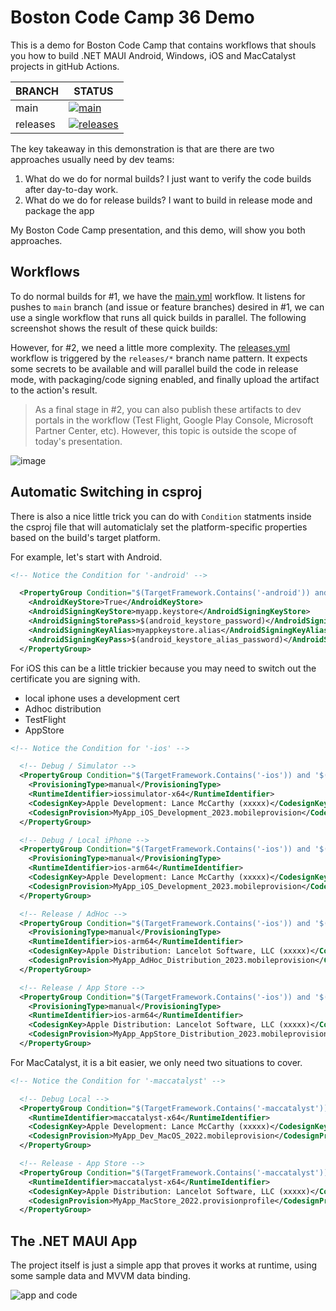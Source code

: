 # Boston Code Camp 36 Demo

This is a demo for Boston Code Camp that contains workflows that shouls you how to build .NET MAUI Android, Windows, iOS and MacCatalyst projects in gitHub Actions.

| BRANCH | STATUS |
|--------|--------|
| main | [![main](https://github.com/LanceMcCarthy/BostonCodeCamp36Demo/actions/workflows/main.yml/badge.svg)](https://github.com/LanceMcCarthy/BostonCodeCamp36Demo/actions/workflows/main.yml) |
| releases | [![releases](https://github.com/LanceMcCarthy/BostonCodeCamp36Demo/actions/workflows/releases.yml/badge.svg)](https://github.com/LanceMcCarthy/BostonCodeCamp36Demo/actions/workflows/releases.yml) |

The key takeaway in this demonstration is that are there are two approaches usually need by dev teams:

1. What do we do for normal builds? I just want to verify the code builds after day-to-day work.
2. What do we do for release builds? I want to build in release mode and package the app

My Boston Code Camp presentation, and this demo, will show you both approaches.

## Workflows

To do normal builds for #1, we have the [main.yml](./.github/main.yml) workflow. It listens for pushes to `main` branch (and issue or feature branches) desired in #1, we can use a single workflow that runs all quick builds in parallel. The following screenshot shows the result of these quick builds:

However, for #2, we need a little more complexity. The [releases.yml](./.github/releases.yml) workflow is triggered by the `releases/*` branch name pattern. It expects some secrets to be available and will parallel build the code in release mode, with packaging/code signing enabled, and finally upload the artifact to the action's result.

> As a final stage in #2, you can also publish these artifacts to dev portals in the workflow (Test Flight, Google Play Console, Microsoft Partner Center, etc). However, this topic is outside the scope of today's presentation.

![image](https://github.com/LanceMcCarthy/BostonCodeCamp36Demo/assets/3520532/08e9c41f-0f6b-49f4-bf5a-0d5ac1c42bab)

## Automatic Switching in csproj

There is also a nice little trick you can do with `Condition` statments inside the csproj file that will automaticlaly set the platform-specific properties based on the build's target platform.

For example, let's start with Android.

```xml
<!-- Notice the Condition for '-android' -->

  <PropertyGroup Condition="$(TargetFramework.Contains('-android')) and '$(Configuration)' == 'Release'">
    <AndroidKeyStore>True</AndroidKeyStore>
    <AndroidSigningKeyStore>myapp.keystore</AndroidSigningKeyStore>
    <AndroidSigningStorePass>$(android_keystore_password)</AndroidSigningStorePass>
    <AndroidSigningKeyAlias>myappkeystore.alias</AndroidSigningKeyAlias>
    <AndroidSigningKeyPass>$(android_keystore_alias_password)</AndroidSigningKeyPass>
  </PropertyGroup>

```

For iOS this can be a little trickier because you may need to switch out the certificate you are signing with. 

- local iphone uses a development cert
- Adhoc distribution
- TestFlight
- AppStore

```xml
<!-- Notice the Condition for '-ios' -->

  <!-- Debug / Simulator -->
  <PropertyGroup Condition="$(TargetFramework.Contains('-ios')) and '$(Configuration)' == 'Debug'">
    <ProvisioningType>manual</ProvisioningType>
    <RuntimeIdentifier>iossimulator-x64</RuntimeIdentifier>
    <CodesignKey>Apple Development: Lance McCarthy (xxxxx)</CodesignKey>
    <CodesignProvision>MyApp_iOS_Development_2023.mobileprovision</CodesignProvision>
  </PropertyGroup>

  <!-- Debug / Local iPhone --> 
  <PropertyGroup Condition="$(TargetFramework.Contains('-ios')) and '$(Configuration)' == 'Debug'">
    <ProvisioningType>manual</ProvisioningType>
    <RuntimeIdentifier>ios-arm64</RuntimeIdentifier>
    <CodesignKey>Apple Development: Lance McCarthy (xxxxx)</CodesignKey>
    <CodesignProvision>MyApp_iOS_Development_2023.mobileprovision</CodesignProvision>
  </PropertyGroup>

  <!-- Release / AdHoc -->
  <PropertyGroup Condition="$(TargetFramework.Contains('-ios')) and '$(Configuration)' == 'Release'">
    <ProvisioningType>manual</ProvisioningType>
    <RuntimeIdentifier>ios-arm64</RuntimeIdentifier>
    <CodesignKey>Apple Distribution: Lancelot Software, LLC (xxxxx)</CodesignKey>
    <CodesignProvision>MyApp_AdHoc_Distribution_2023.mobileprovision</CodesignProvision>
  </PropertyGroup>

  <!-- Release / App Store -->
  <PropertyGroup Condition="$(TargetFramework.Contains('-ios')) and '$(Configuration)' == 'Release'">
    <ProvisioningType>manual</ProvisioningType>
    <RuntimeIdentifier>ios-arm64</RuntimeIdentifier>
    <CodesignKey>Apple Distribution: Lancelot Software, LLC (xxxxx)</CodesignKey>
    <CodesignProvision>MyApp_AppStore_Distribution_2023.mobileprovision</CodesignProvision>
  </PropertyGroup>
```

For MacCatalyst, it is a bit easier, we only need two situations to cover.

```xml
<!-- Notice the Condition for '-maccatalyst' -->

  <!-- Debug Local -->
  <PropertyGroup Condition="$(TargetFramework.Contains('-maccatalyst')) and '$(Configuration)' == 'Debug'">
    <RuntimeIdentifier>maccatalyst-x64</RuntimeIdentifier>
    <CodesignKey>Apple Development: Lance McCarthy (xxxxx)</CodesignKey>
    <CodesignProvision>MyApp_Dev_MacOS_2022.mobileprovision</CodesignProvision>
  </PropertyGroup>

  <!-- Release - App Store -->
  <PropertyGroup Condition="$(TargetFramework.Contains('-maccatalyst')) and '$(Configuration)' == 'Release'">
    <RuntimeIdentifier>maccatalyst-x64</RuntimeIdentifier>
    <CodesignKey>Apple Distribution: Lancelot Software, LLC (xxxxx)</CodesignKey>
    <CodesignProvision>MyApp_MacStore_2022.provisionprofile</CodesignProvision>
  </PropertyGroup>
```

## The .NET MAUI App

The project itself is just a simple app that proves it works at runtime, using some sample data and MVVM data binding.

![app and code](https://github.com/LanceMcCarthy/BostonCodeCamp36Demo/assets/3520532/f7ba35ec-db24-4172-8290-8611da3e165d)